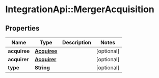 # IntegrationApi::MergerAcquisition

## Properties
Name | Type | Description | Notes
------------ | ------------- | ------------- | -------------
**acquiree** | [**Acquiree**](Acquiree.md) |  | [optional] 
**acquirer** | [**Acquirer**](Acquirer.md) |  | [optional] 
**type** | **String** |  | [optional] 


